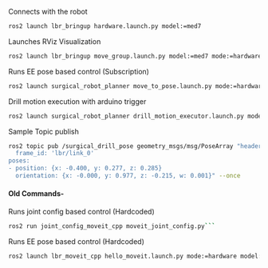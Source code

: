 Connects with the robot
```bash
ros2 launch lbr_bringup hardware.launch.py model:=med7
```
Launches RViz Visualization
```bash
ros2 launch lbr_bringup move_group.launch.py model:=med7 mode:=hardware rviz:=true
```

Runs EE pose based control (Subscription)
```bash
ros2 launch surgical_robot_planner move_to_pose.launch.py mode:=hardware model:=med7
```     
Drill motion execution with arduino trigger
```bash
ros2 launch surgical_robot_planner drill_motion_executor.launch.py model:=med7
```

Sample Topic publish
```bash
ros2 topic pub /surgical_drill_pose geometry_msgs/msg/PoseArray "header:
  frame_id: 'lbr/link_0'
poses:
- position: {x: -0.400, y: 0.277, z: 0.285}
  orientation: {x: -0.000, y: 0.977, z: -0.215, w: 0.001}" --once
```

#### Old Commands-

Runs joint config based control (Hardcoded)
```bash
ros2 run joint_config_moveit_cpp moveit_joint_config.py```
```

Runs EE pose based control (Hardcoded)
```bash
ros2 launch lbr_moveit_cpp hello_moveit.launch.py mode:=hardware model:=med7
```  